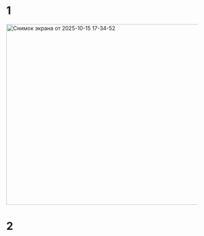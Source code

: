 # 1

<img width="1112" height="475" alt="Снимок экрана от 2025-10-15 17-34-52" src="https://github.com/user-attachments/assets/4be254fa-91c4-44f8-b168-09059656a1ba" />

# 2

